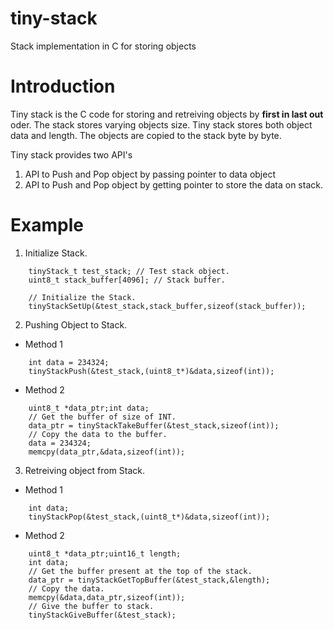# tiny-stack
Stack implementation in C for storing objects

# Introduction

Tiny stack is the C code for storing and retreiving objects by **first in last 
out** oder. The stack stores varying objects size. Tiny stack stores both 
object data and length. The objects are copied to the stack byte by byte.

Tiny stack provides two API's

1. API to Push and Pop object by passing pointer to data object
2. API to Push and Pop object by getting pointer to store the data on stack.

# Example

1. Initialize Stack.

```
	tinyStack_t test_stack; // Test stack object.
	uint8_t stack_buffer[4096]; // Stack buffer. 
	
	// Initialize the Stack.
	tinyStackSetUp(&test_stack,stack_buffer,sizeof(stack_buffer));
```

2. Pushing Object to Stack.

  * Method 1

```
	int data = 234324;
	tinyStackPush(&test_stack,(uint8_t*)&data,sizeof(int));
```

  * Method 2

```
	uint8_t *data_ptr;int data;
	// Get the buffer of size of INT.
	data_ptr = tinyStackTakeBuffer(&test_stack,sizeof(int));
	// Copy the data to the buffer.
	data = 234324;
	memcpy(data_ptr,&data,sizeof(int));

```

3. Retreiving object from Stack.

  * Method 1

```
	int data;
	tinyStackPop(&test_stack,(uint8_t*)&data,sizeof(int));

```

  * Method 2

```
	uint8_t *data_ptr;uint16_t length;
	int data;
	// Get the buffer present at the top of the stack.
	data_ptr = tinyStackGetTopBuffer(&test_stack,&length);
	// Copy the data.
	memcpy(&data,data_ptr,sizeof(int));
	// Give the buffer to stack.
	tinyStackGiveBuffer(&test_stack);

```

